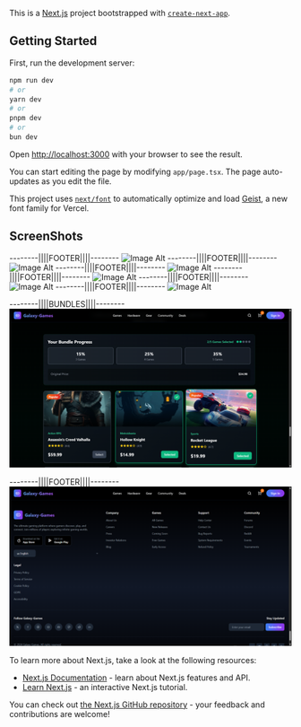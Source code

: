 This is a [Next.js](https://nextjs.org) project bootstrapped with [`create-next-app`](https://nextjs.org/docs/app/api-reference/cli/create-next-app).

## Getting Started

First, run the development server:

```bash
npm run dev
# or
yarn dev
# or
pnpm dev
# or
bun dev
```

Open [http://localhost:3000](http://localhost:3000) with your browser to see the result.

You can start editing the page by modifying `app/page.tsx`. The page auto-updates as you edit the file.

This project uses [`next/font`](https://nextjs.org/docs/app/building-your-application/optimizing/fonts) to automatically optimize and load [Geist](https://vercel.com/font), a new font family for Vercel.

## ScreenShots
 
  --------||||FOOTER||||--------
  ![Image Alt](https://github.com/faizanalisyed2776/GameHub-ongoing/blob/d3d49190d3568820ff20a0c81914efccea6584a9/HomePage.jpg)
  --------||||FOOTER||||--------
  ![Image Alt](https://github.com/faizanalisyed2776/GameHub-ongoing/blob/d3d49190d3568820ff20a0c81914efccea6584a9/HomePage.jpg)
  --------||||FOOTER||||--------
  ![Image Alt](https://github.com/faizanalisyed2776/GameHub-ongoing/blob/d3d49190d3568820ff20a0c81914efccea6584a9/HomePage.jpg)
 --------||||FOOTER||||--------
  ![Image Alt](https://github.com/faizanalisyed2776/GameHub-ongoing/blob/d3d49190d3568820ff20a0c81914efccea6584a9/HomePage.jpg)
  --------||||FOOTER||||--------
  ![Image Alt](https://github.com/faizanalisyed2776/GameHub-ongoing/blob/d3d49190d3568820ff20a0c81914efccea6584a9/HomePage.jpg)
  --------||||FOOTER||||--------
  ![Image Alt](https://github.com/faizanalisyed2776/GameHub-ongoing/blob/d3d49190d3568820ff20a0c81914efccea6584a9/HomePage.jpg)
  
  --------||||BUNDLES||||--------
  ![Image Alt](https://github.com/faizanalisyed2776/Gamer-Galaxy/blob/e47faa1e9fee8e5f6b378212e1c35ae33b234a07/Screenshot%202025-07-24%20113613.png)
  
  --------||||FOOTER||||--------
  ![Image Alt](https://github.com/faizanalisyed2776/Gamer-Galaxy/blob/1ebc8f3c92b3525186667620cf2f672d97eae749/Screenshot%202025-07-24%20113632.png)

To learn more about Next.js, take a look at the following resources:

- [Next.js Documentation](https://nextjs.org/docs) - learn about Next.js features and API.
- [Learn Next.js](https://nextjs.org/learn) - an interactive Next.js tutorial.

You can check out [the Next.js GitHub repository](https://github.com/vercel/next.js) - your feedback and contributions are welcome!
